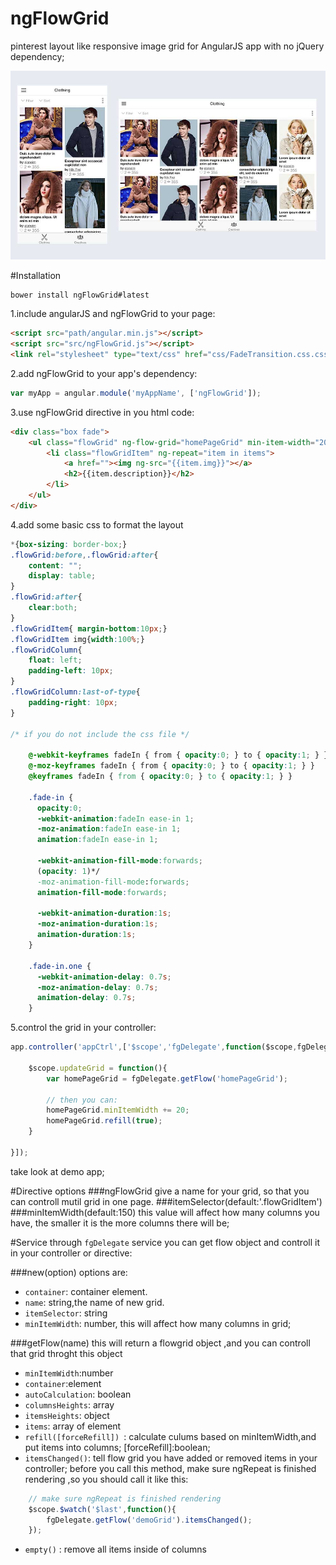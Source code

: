 ngFlowGrid
==========

pinterest layout like responsive image grid for AngularJS app with no jQuery dependency;

![preview](snapshot.jpg 'ngFlowGrid preview')

#Installation

	bower install ngFlowGrid#latest


1.include angularJS and ngFlowGrid to your page:

```html
<script src="path/angular.min.js"></script>
<script src="src/ngFlowGrid.js"></script>
<link rel="stylesheet" type="text/css" href="css/FadeTransition.css.css">
```
2.add ngFlowGrid to your app's dependency:
```javascript
var myApp = angular.module('myAppName', ['ngFlowGrid']);
```

3.use ngFlowGrid directive in you html code:
```html
<div class="box fade">
	<ul class="flowGrid" ng-flow-grid="homePageGrid" min-item-width="200">
		<li class="flowGridItem" ng-repeat="item in items">
			<a href=""><img ng-src="{{item.img}}"></a>
			<h2>{{item.description}}</h2>
		</li>
	</ul>
</div>
```

4.add some basic css to format the layout

```css
*{box-sizing: border-box;}
.flowGrid:before,.flowGrid:after{
	content: "";
	display: table;
}
.flowGrid:after{
	clear:both;
}
.flowGridItem{ margin-bottom:10px;}
.flowGridItem img{width:100%;}
.flowGridColumn{
	float: left;
	padding-left: 10px;
}
.flowGridColumn:last-of-type{
	padding-right: 10px;
}

/* if you do not include the css file */

    @-webkit-keyframes fadeIn { from { opacity:0; } to { opacity:1; } }
    @-moz-keyframes fadeIn { from { opacity:0; } to { opacity:1; } }
    @keyframes fadeIn { from { opacity:0; } to { opacity:1; } }

    .fade-in {
      opacity:0;  
      -webkit-animation:fadeIn ease-in 1;  
      -moz-animation:fadeIn ease-in 1;
      animation:fadeIn ease-in 1;

      -webkit-animation-fill-mode:forwards;   
      (opacity: 1)*/
      -moz-animation-fill-mode:forwards;
      animation-fill-mode:forwards;

      -webkit-animation-duration:1s;
      -moz-animation-duration:1s;
      animation-duration:1s;
    }

    .fade-in.one {
      -webkit-animation-delay: 0.7s;
      -moz-animation-delay: 0.7s;
      animation-delay: 0.7s;
    }

```
5.control the grid in your controller:
```javascript
app.controller('appCtrl',['$scope','fgDelegate',function($scope,fgDelegate){
	
	$scope.updateGrid = function(){
		var homePageGrid = fgDelegate.getFlow('homePageGrid');
	
		// then you can:
		homePageGrid.minItemWidth += 20;
    	homePageGrid.refill(true);
	}

}]);

```
take look at demo app;


#Directive options
###ngFlowGrid
give a name for your grid, so that you can controll mutil grid in one page.
###itemSelector(default:'.flowGridItem')
###minItemWidth(default:150)
this value will affect how many columns you have, the smaller it is the more columns there will be;

#Service
through `fgDelegate` service you can get flow object and controll it in your controller or directive:

###new(option)
options are:
 - `container`: container element.
 - `name`: string,the name of new grid.
 - `itemSelector`: string
 - `minItemWidth`: number, this will affect how many columns in grid;

###getFlow(name)
this will return a flowgrid object ,and you can controll that grid throght this object
 - `minItemWidth`:number
 - `container`:element
 - `autoCalculation`: boolean
 - `columnsHeights`: array
 - `itemsHeights`: object
 - `items`: array of element
 - `refill([forceRefill]) `: calculate culums based on minItemWidth,and put items into columns; [forceRefill]:boolean;
 - `itemsChanged()`: tell flow grid you have added or removed items in your controller; before you call this method, make sure ngRepeat is finished rendering ,so you should call it like this:

```javascript
 	// make sure ngRepeat is finished rendering
	$scope.$watch('$last',function(){
		fgDelegate.getFlow('demoGrid').itemsChanged();
	});
```
 - `empty()` : remove all items inside of columns

